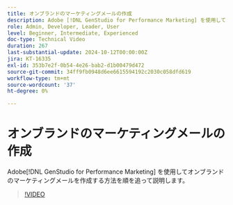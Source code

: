 ```yaml
---
title: オンブランドのマーケティングメールの作成
description: Adobe [!DNL GenStudio for Performance Marketing] を使用してオンブランドのマーケティングメールを作成する方法を詳しく説明します。
role: Admin, Developer, Leader, User
level: Beginner, Intermediate, Experienced
doc-type: Technical Video
duration: 267
last-substantial-update: 2024-10-12T00:00:00Z
jira: KT-16335
exl-id: 353b7e2f-0b54-4e26-bab2-d1b00479d472
source-git-commit: 34ff9fb0948d6ee6615594192c2030c058dfd619
workflow-type: tm+mt
source-wordcount: '37'
ht-degree: 0%

---
```


# オンブランドのマーケティングメールの作成

Adobe[!DNL GenStudio for Performance Marketing] を使用してオンブランドのマーケティングメールを作成する方法を順を追って説明します。

>[!VIDEO](https://video.tv.adobe.com/v/3435056/?learn=on)

